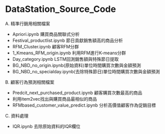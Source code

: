# DataStation_Source_Code

A. 精準行銷用相關檔案
  - Apriori.ipynb 購買商品關聯式分析
  - Festival_productlist.ipynb  節日貢獻銷售額高的商品分析
  - RFM_Cluster.ipynb 顧客RFM分群
  - 1_Kmeans_RFM_origin.ipynb 利用RFM進行K-means分群
  - Day_category.ipynb LSTM回測銷售額與特殊節日提取
  - BG_NBD_no_origin.ipynb(原始資料)單位時間購買次數與金額預測
  - BG_NBD_no_specialday.ipynb(去除特殊節日)單位時間購買次數與金額預測


B. 顧客行為預測相關檔案
  - Predcit_next_purchased_product.ipynb 顧客購買次數最高的商品
  - 利用item2vec找出與購買商品最相似的商品
  - RFMbased_customer_value_predict.ipynb 分析高價值顧客作為促銷目標

C. 資料處理
  - IQR.ipynb 去除原始資料的IQR欄位
